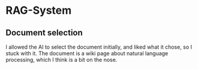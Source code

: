 # RAG-System

## Document selection
I allowed the AI to select the document initially, and liked what it chose, so I stuck with it. 
The document is a wiki page about natural language processing, which I think is a bit on the nose.
